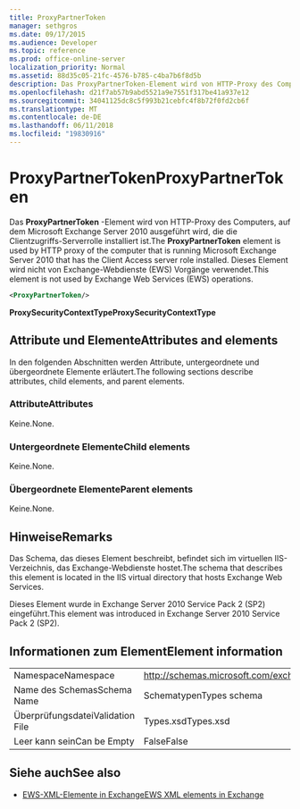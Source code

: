 ```yaml
---
title: ProxyPartnerToken
manager: sethgros
ms.date: 09/17/2015
ms.audience: Developer
ms.topic: reference
ms.prod: office-online-server
localization_priority: Normal
ms.assetid: 88d35c05-21fc-4576-b785-c4ba7b6f8d5b
description: Das ProxyPartnerToken-Element wird von HTTP-Proxy des Computers, auf dem Microsoft Exchange Server 2010 ausgeführt wird, die die Clientzugriffs-Serverrolle installiert ist. Dieses Element wird nicht von Exchange-Webdienste (EWS) Vorgänge verwendet.
ms.openlocfilehash: d21f7ab57b9abd5521a9e7551f317be41a937e12
ms.sourcegitcommit: 34041125dc8c5f993b21cebfc4f8b72f0fd2cb6f
ms.translationtype: MT
ms.contentlocale: de-DE
ms.lasthandoff: 06/11/2018
ms.locfileid: "19830916"
---
```

# <a name="proxypartnertoken"></a><span data-ttu-id="e09a7-104">ProxyPartnerToken</span><span class="sxs-lookup"><span data-stu-id="e09a7-104">ProxyPartnerToken</span></span>

<span data-ttu-id="e09a7-105">Das **ProxyPartnerToken** -Element wird von HTTP-Proxy des Computers, auf dem Microsoft Exchange Server 2010 ausgeführt wird, die die Clientzugriffs-Serverrolle installiert ist.</span><span class="sxs-lookup"><span data-stu-id="e09a7-105">The **ProxyPartnerToken** element is used by HTTP proxy of the computer that is running Microsoft Exchange Server 2010 that has the Client Access server role installed.</span></span> <span data-ttu-id="e09a7-106">Dieses Element wird nicht von Exchange-Webdienste (EWS) Vorgänge verwendet.</span><span class="sxs-lookup"><span data-stu-id="e09a7-106">This element is not used by Exchange Web Services (EWS) operations.</span></span> 
  
```XML
<ProxyPartnerToken/>
```

 <span data-ttu-id="e09a7-107">**ProxySecurityContextType**</span><span class="sxs-lookup"><span data-stu-id="e09a7-107">**ProxySecurityContextType**</span></span>
## <a name="attributes-and-elements"></a><span data-ttu-id="e09a7-108">Attribute und Elemente</span><span class="sxs-lookup"><span data-stu-id="e09a7-108">Attributes and elements</span></span>

<span data-ttu-id="e09a7-109">In den folgenden Abschnitten werden Attribute, untergeordnete und übergeordnete Elemente erläutert.</span><span class="sxs-lookup"><span data-stu-id="e09a7-109">The following sections describe attributes, child elements, and parent elements.</span></span>
  
### <a name="attributes"></a><span data-ttu-id="e09a7-110">Attribute</span><span class="sxs-lookup"><span data-stu-id="e09a7-110">Attributes</span></span>

<span data-ttu-id="e09a7-111">Keine.</span><span class="sxs-lookup"><span data-stu-id="e09a7-111">None.</span></span>
  
### <a name="child-elements"></a><span data-ttu-id="e09a7-112">Untergeordnete Elemente</span><span class="sxs-lookup"><span data-stu-id="e09a7-112">Child elements</span></span>

<span data-ttu-id="e09a7-113">Keine.</span><span class="sxs-lookup"><span data-stu-id="e09a7-113">None.</span></span>
  
### <a name="parent-elements"></a><span data-ttu-id="e09a7-114">Übergeordnete Elemente</span><span class="sxs-lookup"><span data-stu-id="e09a7-114">Parent elements</span></span>

<span data-ttu-id="e09a7-115">Keine.</span><span class="sxs-lookup"><span data-stu-id="e09a7-115">None.</span></span>
  
## <a name="remarks"></a><span data-ttu-id="e09a7-116">Hinweise</span><span class="sxs-lookup"><span data-stu-id="e09a7-116">Remarks</span></span>

<span data-ttu-id="e09a7-117">Das Schema, das dieses Element beschreibt, befindet sich im virtuellen IIS-Verzeichnis, das Exchange-Webdienste hostet.</span><span class="sxs-lookup"><span data-stu-id="e09a7-117">The schema that describes this element is located in the IIS virtual directory that hosts Exchange Web Services.</span></span>
  
<span data-ttu-id="e09a7-118">Dieses Element wurde in Exchange Server 2010 Service Pack 2 (SP2) eingeführt.</span><span class="sxs-lookup"><span data-stu-id="e09a7-118">This element was introduced in Exchange Server 2010 Service Pack 2 (SP2).</span></span>
  
## <a name="element-information"></a><span data-ttu-id="e09a7-119">Informationen zum Element</span><span class="sxs-lookup"><span data-stu-id="e09a7-119">Element information</span></span>

|||
|:-----|:-----|
|<span data-ttu-id="e09a7-120">Namespace</span><span class="sxs-lookup"><span data-stu-id="e09a7-120">Namespace</span></span>  <br/> |http://schemas.microsoft.com/exchange/services/2006/types  <br/> |
|<span data-ttu-id="e09a7-121">Name des Schemas</span><span class="sxs-lookup"><span data-stu-id="e09a7-121">Schema Name</span></span>  <br/> |<span data-ttu-id="e09a7-122">Schematypen</span><span class="sxs-lookup"><span data-stu-id="e09a7-122">Types schema</span></span>  <br/> |
|<span data-ttu-id="e09a7-123">Überprüfungsdatei</span><span class="sxs-lookup"><span data-stu-id="e09a7-123">Validation File</span></span>  <br/> |<span data-ttu-id="e09a7-124">Types.xsd</span><span class="sxs-lookup"><span data-stu-id="e09a7-124">Types.xsd</span></span>  <br/> |
|<span data-ttu-id="e09a7-125">Leer kann sein</span><span class="sxs-lookup"><span data-stu-id="e09a7-125">Can be Empty</span></span>  <br/> |<span data-ttu-id="e09a7-126">False</span><span class="sxs-lookup"><span data-stu-id="e09a7-126">False</span></span>  <br/> |
   
## <a name="see-also"></a><span data-ttu-id="e09a7-127">Siehe auch</span><span class="sxs-lookup"><span data-stu-id="e09a7-127">See also</span></span>



- [<span data-ttu-id="e09a7-128">EWS-XML-Elemente in Exchange</span><span class="sxs-lookup"><span data-stu-id="e09a7-128">EWS XML elements in Exchange</span></span>](ews-xml-elements-in-exchange.md)

